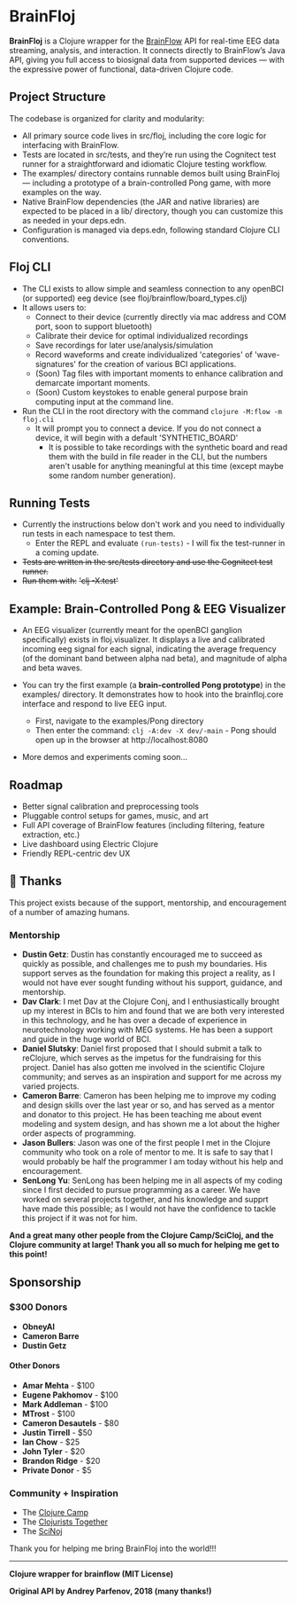 # BrainFloj

**BrainFloj** is a Clojure wrapper for the [BrainFlow](https://brainflow.org) API for real-time EEG data streaming, analysis, and interaction. It connects directly to BrainFlow’s Java API, giving you full access to biosignal data from supported devices — with the expressive power of functional, data-driven Clojure code.

## Project Structure
The codebase is organized for clarity and modularity:
   - All primary source code lives in src/floj, including the core logic for interfacing with BrainFlow.
   - Tests are located in src/tests, and they’re run using the Cognitect test runner for a straightforward and idiomatic Clojure testing workflow.
   - The examples/ directory contains runnable demos built using BrainFloj — including a prototype of a brain-controlled Pong game, with more examples on the way.
   - Native BrainFlow dependencies (the JAR and native libraries) are expected to be placed in a lib/ directory, though you can customize this as needed in your deps.edn.
   - Configuration is managed via deps.edn, following standard Clojure CLI conventions.

## Floj CLI
   - The CLI exists to allow simple and seamless connection to any openBCI (or supported) eeg device (see floj/brainflow/board_types.clj)
   - It allows users to:
      - Connect to their device (currently directly via mac address and COM port, soon to support bluetooth)
      - Calibrate their device for optimal individualized recordings
      - Save recordings for later use/analysis/simulation
      - Record waveforms and create individualized 'categories' of 'wave-signatures' for the creation of various BCI applications.
      - (Soon) Tag files with important moments to enhance calibration and demarcate important moments.
      - (Soon) Custom keystokes to enable general purpose brain computing input at the command line.
   - Run the CLI in the root directory with the command `clojure -M:flow -m floj.cli`
      - It will prompt you to connect a device. If you do not connect a device, it will begin with a default 'SYNTHETIC_BOARD'
         - It is possible to take recordings with the synthetic board and read them with the build in file reader in the CLI, but the numbers aren't usable for anything meaningful at this time (except maybe some random number generation).

## Running Tests
   - Currently the instructions below don't work and you need to individually run tests in each namespace to test them. 
      - Enter the REPL and evaluate `(run-tests)` - I will fix the test-runner in a coming update.
   - ~~Tests are written in the src/tests directory and use the Cognitect test runner.~~
   - ~~Run them with:~~
       ~~'clj -X:test'~~

## Example: Brain-Controlled Pong & EEG Visualizer
   - An EEG visualizer (currently meant for the openBCI ganglion specifically) exists in floj.visualizer. It displays a live and calibrated incoming eeg signal for each signal, indicating the average frequency (of the dominant band between alpha nad beta), and magnitude of alpha and beta waves.

   - You can try the first example (a __brain-controlled Pong prototype__) in the examples/ directory. It demonstrates how to hook into the brainfloj.core interface and respond to live EEG input.
      - First, navigate to the examples/Pong directory
      - Then enter the command:
              `clj -A:dev -X dev/-main`
              - Pong should open up in the browser at http://localhost:8080

   - More demos and experiments coming soon...

## Roadmap
   - Better signal calibration and preprocessing tools
   - Pluggable control setups for games, music, and art
   - Full API coverage of BrainFlow features (including filtering, feature extraction, etc.)
   - Live dashboard using Electric Clojure
   - Friendly REPL-centric dev UX


## 🙏 Thanks

This project exists because of the support, mentorship, and encouragement of a number of amazing humans.

### Mentorship
- **Dustin Getz**: Dustin has constantly encouraged me to succeed as quickly as possible, and challenges me to push my boundaries. His support serves as the foundation for making this project a reality, as I would not have ever sought funding without his support, guidance, and mentorship.
- **Dav Clark**: I met Dav at the Clojure Conj, and I enthusiastically brought up my interest in BCIs to him and found that we are both very interested in this technology, and he has over a decade of experience in neurotechnology working with MEG systems. He has been a support and guide in the huge world of BCI.
- **Daniel Slutsky**: Daniel first proposed that I should submit a talk to reClojure, which serves as the impetus for the fundraising for this project. Daniel has also gotten me involved in the scientific Clojure community; and serves as an inspiration and support for me across my varied projects.
- **Cameron Barre**: Cameron has been helping me to improve my coding and design skills over the last year or so, and has served as a mentor and donator to this project. He has been teaching me about event modeling and system design, and has shown me a lot about the higher order aspects of programming.
- **Jason Bullers**: Jason was one of the first people I met in the Clojure community who took on a role of mentor to me. It is safe to say that I would probably be half the programmer I am today without his help and encouragement.
- **SenLong Yu**: SenLong has been helping me in all aspects of my coding since I first decided to pursue programming as a career. We have worked on several projects together, and his knowledge and supprt have made this possible; as I would not have the confidence to tackle this project if it was not for him.

**And a great many other people from the Clojure Camp/SciCloj, and the Clojure community at large! Thank you all so much for helping me get to this point!**

## Sponsorship
### $300 Donors
- **ObneyAI**
- **Cameron Barre**
- **Dustin Getz**

#### Other Donors
- **Amar Mehta** - $100
- **Eugene Pakhomov** - $100
- **Mark Addleman** - $100
- **MTrost** - $100
- **Cameron Desautels** - $80
- **Justin Tirrell** - $50
- **Ian Chow** - $25
- **John Tyler** - $20
- **Brandon Ridge** - $20
- **Private Donor** - $5

### Community + Inspiration
- The [Clojure Camp](https://my.clojure.camp/)
- The [Clojurists Together](https://clojuriststogether.org)
- The [SciNoj](https://scicloj.github.io/)

Thank you for helping me bring BrainFloj into the world!!!

---



__Clojure wrapper for brainflow (MIT License)__

__Original API by Andrey Parfenov, 2018 (many thanks!)__